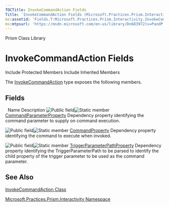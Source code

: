 ```yaml
---
TOCTitle: InvokeCommandAction Fields
Title: 'InvokeCommandAction Fields (Microsoft.Practices.Prism.Interactivity)'
ms:assetid: 'Fields.T:Microsoft.Practices.Prism.Interactivity.InvokeCommandAction'
ms:mtpsurl: 'https://msdn.microsoft.com/en-us/library/Dn683972(v=PandP.50)'
---
```


Prism Class Library

InvokeCommandAction Fields
==========================

Include Protected Members
Include Inherited Members

The [InvokeCommandAction](https://msdn.microsoft.com/t:microsoft.practices.prism.interactivity.invokecommandaction) type exposes the following members.

Fields
------

<span id="fieldTableToggle"></span>
 
Name
Description
![](https://msdn.microsoft.com/en-us/Dn683972.pubfield(en-us,PandP.50).gif "Public field")![](https://msdn.microsoft.com/en-us/Dn683972.static(en-us,PandP.50).gif "Static member")
[CommandParameterProperty](https://msdn.microsoft.com/f:microsoft.practices.prism.interactivity.invokecommandaction.commandparameterproperty)
Dependency property identifying the command parameter to supply on command execution.

![](https://msdn.microsoft.com/en-us/Dn683972.pubfield(en-us,PandP.50).gif "Public field")![](https://msdn.microsoft.com/en-us/Dn683972.static(en-us,PandP.50).gif "Static member")
[CommandProperty](https://msdn.microsoft.com/f:microsoft.practices.prism.interactivity.invokecommandaction.commandproperty)
Dependency property identifying the command to execute when invoked.

![](https://msdn.microsoft.com/en-us/Dn683972.pubfield(en-us,PandP.50).gif "Public field")![](https://msdn.microsoft.com/en-us/Dn683972.static(en-us,PandP.50).gif "Static member")
[TriggerParameterPathProperty](https://msdn.microsoft.com/f:microsoft.practices.prism.interactivity.invokecommandaction.triggerparameterpathproperty)
Dependency property identifying the TriggerParameterPath to be parsed to identify the child property of the trigger parameter to be used as the command parameter.

See Also
--------

<span id="seeAlsoToggle"></span>
[InvokeCommandAction Class](https://msdn.microsoft.com/t:microsoft.practices.prism.interactivity.invokecommandaction)

[Microsoft.Practices.Prism.Interactivity Namespace](https://msdn.microsoft.com/n:microsoft.practices.prism.interactivity)
